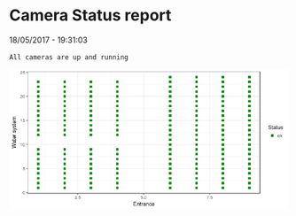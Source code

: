 Camera Status report
================
18/05/2017 - 19:31:03

    All cameras are up and running

![](camreport_files/figure-markdown_github/unnamed-chunk-2-1.png)
